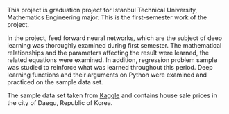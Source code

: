 This project is graduation project for Istanbul Technical University, Mathematics Engineering major. This is the first-semester work of the project.

In the project, feed forward neural networks, which are the subject of deep learning was thoroughly examined during first semester. The mathematical relationships and the parameters affecting the result were learned, the related equations were examined. In addition, regression problem sample was studied to reinforce what was learned throughout this period. Deep learning functions and their arguments on Python were examined and practiced on the sample data set.

The sample data set taken from [Kaggle](https://www.kaggle.com/gunhee/koreahousedata) and contains house sale prices in the city of Daegu, Republic of Korea.

